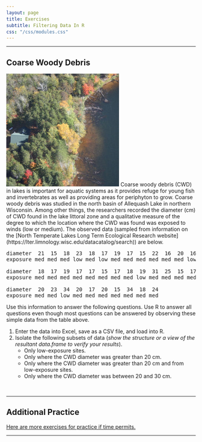 ```yaml
---
layout: page
title: Exercises
subtitle: Filtering Data In R
css: "/css/modules.css"
---
```


----

## Coarse Woody Debris
<img src="zimgs/cwd1-bony-lake.jpg" alt="CWD Bony Lake" class="img-right">
Coarse woody debris (CWD) in lakes is important for aquatic systems as it provides refuge for young fish and invertebrates as well as providing areas for periphyton to grow. Coarse woody debris was studied in the north basin of Allequash Lake in northern Wisconsin. Among other things, the researchers recorded the diameter (cm) of CWD found in the lake littoral zone and a qualitative measure of the degree to which the location where the CWD was found was exposed to winds (low or medium). The observed data (sampled from information on the [North Temperate Lakes Long Term Ecological Research website](https://lter.limnology.wisc.edu/datacatalog/search)) are below.

<pre>
diameter  21  15  18  23  18  17  19  17  15  22  16  20  16  17  18  15  16  24  24  23
exposure med med med low med low med med med med med med low med med med med low med med

diameter  18  17  19  17  17  15  17  18  19  31  25  15  17  34  16  18  19  15  16  15
exposure med med med med med med med med low med med med med low low med med med low med

diameter  20  23  34  20  17  20  15  34  18  24
exposure med med low med med med med med med med
</pre>

Use this information to answer the following questions. Use R to answer all questions even though most questions can be answered by observing these simple data from the table above.

1. Enter the data into Excel, save as a CSV file, and load into R.
1. Isolate the following subsets of data (*show the structure or a view of the resultant data.frame to verify your results*).
    * Only low-exposure sites.
    * Only where the CWD diameter was greater than 20 cm.
    * Only where the CWD diameter was greater than 20 cm and from low-exposure sites.
    * Only where the CWD diameter was between 20 and 30 cm.

&nbsp;

----

## Additional Practice

[Here are more exercises for practice if time permits.](FilteringDataInR_CE2)

----


